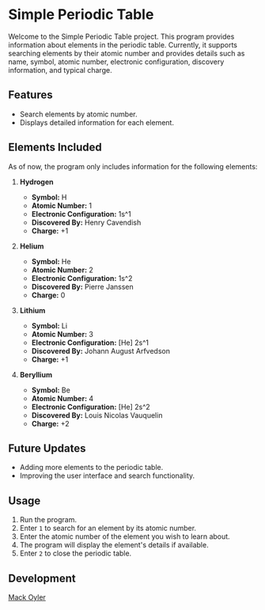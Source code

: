 # Simple Periodic Table

Welcome to the Simple Periodic Table project. This program provides information about elements in the periodic table. Currently, it supports searching elements by their atomic number and provides details such as name, symbol, atomic number, electronic configuration, discovery information, and typical charge.

## Features

- Search elements by atomic number.
- Displays detailed information for each element.

## Elements Included

As of now, the program only includes information for the following elements:

1. **Hydrogen**
    - **Symbol:** H
    - **Atomic Number:** 1
    - **Electronic Configuration:** 1s^1
    - **Discovered By:** Henry Cavendish
    - **Charge:** +1

2. **Helium**
    - **Symbol:** He
    - **Atomic Number:** 2
    - **Electronic Configuration:** 1s^2
    - **Discovered By:** Pierre Janssen
    - **Charge:** 0

3. **Lithium**
    - **Symbol:** Li
    - **Atomic Number:** 3
    - **Electronic Configuration:** [He] 2s^1
    - **Discovered By:** Johann August Arfvedson
    - **Charge:** +1

4. **Beryllium**
    - **Symbol:** Be
    - **Atomic Number:** 4
    - **Electronic Configuration:** [He] 2s^2
    - **Discovered By:** Louis Nicolas Vauquelin
    - **Charge:** +2

## Future Updates

- Adding more elements to the periodic table.
- Improving the user interface and search functionality.

## Usage

1. Run the program.
2. Enter `1` to search for an element by its atomic number.
3. Enter the atomic number of the element you wish to learn about.
4. The program will display the element's details if available.
5. Enter `2` to close the periodic table.

## Development

[Mack Oyler](https://www.linkedin.com/in/mack-oyler/)